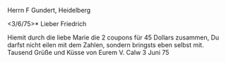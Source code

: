Herrn F Gundert, Heidelberg

 <3/6/75>*
Lieber Friedrich

Hiemit durch die liebe Marie die 2 coupons für 45 Dollars zusammen, Du darfst nicht eilen mit dem Zahlen, sondern bringsts eben selbst mit. 
 Tausend Grüße und Küsse
 von
 Eurem V.
Calw 3 Juni 75
